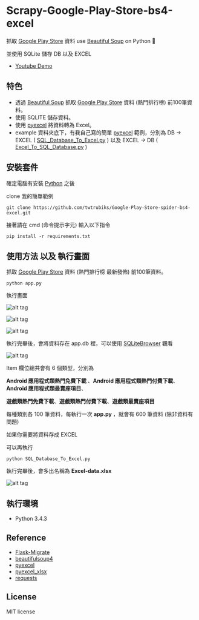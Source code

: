 # Scrapy-Google-Play-Store-bs4-excel
抓取 [Google Play Store](https://play.google.com/store/apps/top) 資料 use [Beautiful Soup](https://www.crummy.com/software/BeautifulSoup/bs4/doc/) on Python 📝  

並使用 SQLite 儲存 DB 以及 EXCEL

* [Youtube Demo](https://youtu.be/4Mi7gnVnxqw)   


## 特色
* 透過 [Beautiful Soup](https://www.crummy.com/software/BeautifulSoup/bs4/doc/) 抓取 [Google Play Store](https://play.google.com/store/apps/top) 資料 (熱門排行榜) 前100筆資料。
* 使用 SQLITE 儲存資料。
* 使用 [pyexcel](https://github.com/pyexcel/pyexcel) 將資料轉為 Excel。
* example 資料夾底下，有我自己寫的簡單 [pyexcel](https://github.com/pyexcel/pyexcel) 範例，分別為 DB -> EXCEL ( [SQL_Database_To_Excel.py]() ) 以及 EXCEL -> DB ( [Excel_To_SQL_Database.py]() ) 
   
   



## 安裝套件 
確定電腦有安裝 [Python](https://www.python.org/) 之後

clone 我的簡單範例

``` 
git clone https://github.com/twtrubiks/Google-Play-Store-spider-bs4-excel.git
```

接著請在  cmd (命令提示字元) 輸入以下指令
``` 
pip install -r requirements.txt
```

## 使用方法 以及 執行畫面

抓取 [Google Play Store](https://play.google.com/store/apps/top) 資料 (熱門排行榜 最新發佈) 前100筆資料。

``` 
python app.py
```
執行畫面

![alt tag](http://i.imgur.com/B7hrB4z.png)

![alt tag](http://i.imgur.com/1qlcCtT.png)

![alt tag](http://i.imgur.com/by1458l.png)


執行完畢後，會將資料存在 app.db 裡，可以使用 [SQLiteBrowser](http://sqlitebrowser.org/) 觀看

![alt tag](http://i.imgur.com/GdhGZcp.png)

Item 欄位總共會有 6 個類型，分別為

<b>Android 應用程式類熱門免費下載 </b>、<b>Android 應用程式類熱門付費下載</b>、<b>Android 應用程式類最賣座項目</b>、

<b>遊戲類熱門免費下載</b>、<b>遊戲類熱門付費下載</b>、<b>遊戲類最賣座項目</b>

每種類別各 100 筆資料，每執行一次 <b>app.py</b> ，就會有 600 筆資料 (除非資料有問題)


如果你需要將資料存成 EXCEL 

可以再執行
``` 
python SQL_Database_To_Excel.py
```
執行完畢後，會多出名稱為 <b>Excel-data.xlsx</b>

![alt tag](http://i.imgur.com/gxt7YTl.jpg)



## 執行環境
* Python 3.4.3

## Reference 
* [Flask-Migrate](https://flask-migrate.readthedocs.io/en/latest/) 
* [beautifulsoup4](https://www.crummy.com/software/BeautifulSoup/bs4/doc/)
* [pyexcel](https://github.com/pyexcel/pyexcel)
* [pyexcel_xlsx](https://github.com/pyexcel/pyexcel-xlsx)
* [requests](http://docs.python-requests.org/en/master/)


## License
MIT license
